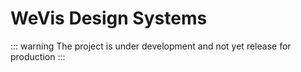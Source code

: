 # WeVis Design Systems

::: warning
The project is under development and not yet release for production
:::
